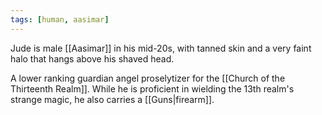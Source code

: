 ```yaml
---
tags: [human, aasimar]
---
```


Jude is male [[Aasimar]] in his mid-20s, with tanned skin and a very faint halo that hangs above his shaved head.

A lower ranking guardian angel proselytizer for the [[Church of the Thirteenth Realm]]. While he is proficient in wielding the 13th realm's strange magic, he also carries a [[Guns|firearm]].
